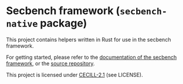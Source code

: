 # Secbench framework (`secbench-native` package)

This project contains helpers written in Rust for use in the secbench framework.

For getting started, please refer to the [documentation of the secbench framework](https://doc.secbench.fr), or the [source repository](https://github.com/CEA-Leti/secbench).

This project is licensed under [CECILL-2.1](http://www.cecill.info/index.en.html) (see LICENSE).
